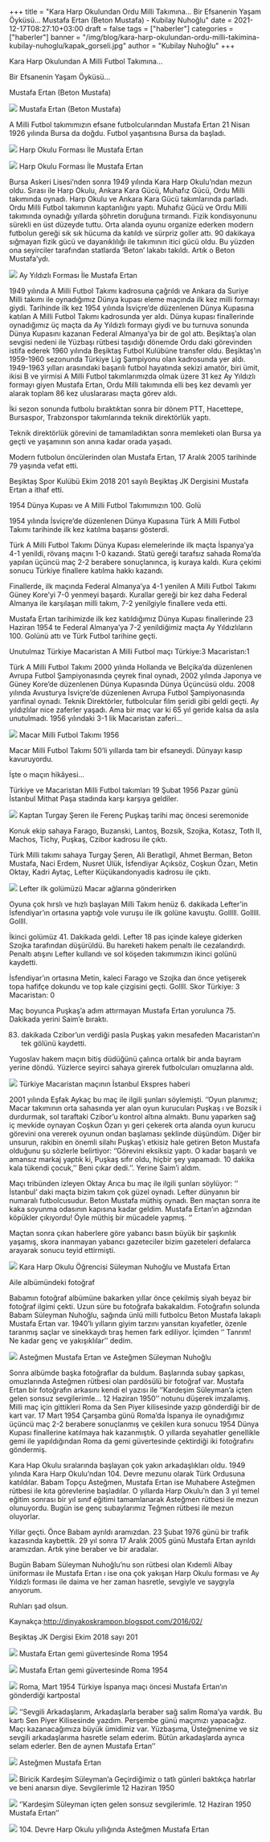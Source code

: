 +++
title = "Kara Harp Okulundan Ordu Milli Takımına... Bir Efsanenin Yaşam Öyküsü... Mustafa Ertan (Beton Mustafa) - Kubilay Nuhoğlu"
date = 2021-12-17T08:27:10+03:00 
draft = false
tags = ["haberler"]
categories = ["haberler"]
banner = "/img/blog/kara-harp-okulundan-ordu-milli-takimina-kubilay-nuhoglu/kapak_gorseli.jpg"
author = "Kubilay Nuhoğlu"
+++

Kara Harp Okulundan A Milli Futbol Takımına… 

Bir Efsanenin Yaşam Öyküsü…

Mustafa Ertan (Beton Mustafa)

![](/img/blog/kara-harp-okulundan-ordu-milli-futbol-takimina-kubilay-nuhoglu/gorsel01.jpg) 
Mustafa Ertan (Beton Mustafa)

A Milli Futbol takımımızın efsane futbolcularından Mustafa Ertan 21 Nisan 1926 yılında Bursa da doğdu. Futbol yaşantısına Bursa da başladı. 

![](/img/blog/kara-harp-okulundan-ordu-milli-futbol-takimina-kubilay-nuhoglu/gorsel02.jpg)
Harp Okulu Forması İle Mustafa Ertan

![](/img/blog/kara-harp-okulundan-ordu-milli-futbol-takimina-kubilay-nuhoglu/gorsel03.jpg)
Harp Okulu Forması İle Mustafa Ertan

Bursa Askeri Lisesi’nden sonra 1949 yılında Kara Harp Okulu’ndan mezun oldu. Sırası ile Harp Okulu, Ankara Kara Gücü, Muhafız Gücü, Ordu Milli takımında oynadı.  Harp Okulu ve Ankara Kara Gücü takımlarında parladı. Ordu Milli Futbol takımının kaptanlığını yaptı.  Muhafız Gücü ve Ordu Milli takımında oynadığı yıllarda şöhretin doruğuna tırmandı. Fizik kondisyonunu sürekli en üst düzeyde tuttu. Orta alanda oyunu organize ederken modern futbolun gereği sık sık hücuma da katıldı ve sürpriz goller attı. 90 dakikaya sığmayan fizik gücü ve dayanıklılığı ile takımının itici gücü oldu. Bu yüzden ona seyirciler tarafından statlarda ‘Beton’ lakabı takıldı. Artık o Beton Mustafa’ydı. 

![](/img/blog/kara-harp-okulundan-ordu-milli-futbol-takimina-kubilay-nuhoglu/gorsel04.jpg)
Ay Yıldızlı Forması İle Mustafa Ertan

1949 yılında A Milli Futbol Takımı kadrosuna çağrıldı ve Ankara da Suriye Milli takımı ile oynadığımız Dünya kupası eleme maçında ilk kez milli formayı giydi. Tarihinde ilk kez 1954 yılında İsviçre’de düzenlenen Dünya Kupasına katılan A Milli Futbol Takımı kadrosunda yer aldı. Dünya kupası finallerinde oynadığımız üç maçta da Ay Yıldızlı formayı giydi ve bu turnuva sonunda Dünya Kupasını kazanan Federal Almanya’ya bir de gol attı.  Beşiktaş’a olan sevgisi nedeni ile Yüzbaşı rütbesi taşıdığı dönemde Ordu daki görevinden istifa ederek 1960 yılında Beşiktaş Futbol Kulübüne transfer oldu. Beşiktaş’ın 1959-1960 sezonunda Türkiye Lig Şampiyonu olan kadrosunda yer aldı. 1949-1963 yılları arasındaki başarılı futbol hayatında sekizi amatör, biri ümit, ikisi B ve yirmisi A Milli Futbol takımlarımızda olmak üzere 31 kez Ay Yıldızlı formayı giyen Mustafa Ertan, Ordu Milli takımında elli beş kez devamlı yer alarak toplam 86 kez uluslararası maçta görev aldı.

İki sezon sonunda futbolu bıraktıktan sonra bir dönem PTT, Hacettepe, Bursaspor, Trabzonspor takımlarında teknik direktörlük yaptı.

Teknik direktörlük görevini de tamamladıktan sonra memleketi olan Bursa ya geçti ve yaşamının son anına kadar orada yaşadı.

Modern futbolun öncülerinden olan Mustafa Ertan, 17 Aralık 2005 tarihinde 79 yaşında vefat etti. 

Beşiktaş Spor Kulübü Ekim 2018 201 sayılı Beşiktaş JK Dergisini Mustafa Ertan a ithaf etti.

1954 Dünya Kupası ve A Milli Futbol Takımımızın 100. Golü

1954 yılında İsviçre’de düzenlenen Dünya Kupasına Türk A Milli Futbol Takımı tarihinde ilk kez katılma başarısı gösterdi. 

Türk A Milli Futbol Takımı Dünya Kupası elemelerinde ilk maçta İspanya’ya 4-1 yenildi, rövanş maçını 1-0 kazandı. Statü gereği tarafsız sahada Roma’da yapılan üçüncü maç 2-2 berabere sonuçlanınca, iş kuraya kaldı. Kura çekimi sonucu Türkiye finallere katılma hakkı kazandı.

Finallerde, ilk maçında Federal Almanya’ya 4-1 yenilen A Milli Futbol Takımı Güney Kore’yi 7-0 yenmeyi başardı. Kurallar gereği bir kez daha Federal Almanya ile karşılaşan milli takım, 7-2 yenilgiyle finallere veda etti.

Mustafa Ertan tarihimizde ilk kez katıldığımız Dünya Kupası finallerinde 23 Haziran 1954 te Federal Almanya’ya 7-2 yenildiğimiz maçta Ay Yıldızlıların 100. Golünü attı ve Türk Futbol tarihine geçti.

Unutulmaz Türkiye Macaristan A Milli Futbol maçı Türkiye:3 Macaristan:1 

Türk A Milli Futbol Takımı 2000 yılında Hollanda ve Belçika’da düzenlenen Avrupa Futbol Şampiyonasında çeyrek final oynadı, 2002 yılında Japonya ve Güney Kore’de düzenlenen Dünya Kupasında Dünya Üçüncüsü oldu. 2008 yılında Avusturya İsviçre’de düzenlenen Avrupa Futbol Şampiyonasında yarıfinal oynadı. Teknik Direktörler, futbolcular film şeridi gibi geldi geçti. Ay yıldızlılar nice zaferler yaşadı.  Ama bir maç var ki 65 yıl geride kalsa da asla unutulmadı.  1956 yılındaki 3-1 lik Macaristan zaferi…

![](/img/blog/kara-harp-okulundan-ordu-milli-futbol-takimina-kubilay-nuhoglu/gorsel16.jpg)
Macar Milli Futbol Takımı 1956

Macar Milli Futbol Takımı 50’li yıllarda tam bir efsaneydi. Dünyayı kasıp kavuruyordu. 

İşte o maçın hikâyesi…

Türkiye ve Macaristan Milli Futbol takımları 19 Şubat 1956 Pazar günü İstanbul Mithat Paşa stadında karşı karşıya geldiler.

![](/img/blog/kara-harp-okulundan-ordu-milli-futbol-takimina-kubilay-nuhoglu/gorsel15.jpg)
Kaptan Turgay Şeren ile Ferenç Puşkaş tarihi maç öncesi seremonide

Konuk ekip sahaya Farago, Buzanski, Lantoş, Bozsik, Szojka, Kotasz, Toth II, Machos, Tichy, Puşkaş, Czibor kadrosu ile çıktı.

Türk Milli takımı sahaya Turgay Şeren, Ali Beratlıgil, Ahmet Berman, Beton Mustafa, Naci Erdem, Nusret Ülük, İsfendiyar Açıksöz, Coşkun Özarı, Metin Oktay, Kadri Aytaç, Lefter Küçükandonyadis kadrosu ile çıktı.

![](/img/blog/kara-harp-okulundan-ordu-milli-futbol-takimina-kubilay-nuhoglu/gorsel17.jpg)
Lefter ilk golümüzü Macar ağlarına gönderirken

Oyuna çok hırslı ve hızlı başlayan Milli Takım henüz 6.  dakikada Lefter’in İsfendiyar’ın ortasına yaptığı vole vuruşu ile ilk golüne kavuştu. Golllll. Golllll. Gollll.

İkinci golümüz 41. Dakikada geldi. Lefter 18 pas içinde kaleye giderken Szojka tarafından düşürüldü. Bu hareketi hakem penaltı ile cezalandırdı. Penaltı atışını Lefter kullandı ve sol köşeden takımımızın ikinci golünü kaydetti. 

İsfendiyar’ın ortasına Metin, kaleci Farago ve Szojka  dan önce yetişerek topa hafifçe dokundu ve top kale çizgisini geçti. Gollll. Skor Türkiye: 3 Macaristan: 0

Maç boyunca Puşkaş’a adım attırmayan Mustafa Ertan yorulunca 75. Dakikada yerini Saim’e bıraktı. 

83. dakikada Czibor’un verdiği pasla Puşkaş yakın mesafeden Macaristan’ın tek gölünü kaydetti. 

Yugoslav hakem maçın bitiş düdüğünü çalınca ortalık bir anda bayram yerine döndü. Yüzlerce seyirci sahaya girerek futbolcuları omuzlarına aldı.

![](/img/blog/kara-harp-okulundan-ordu-milli-futbol-takimina-kubilay-nuhoglu/gorsel18.jpg)
Türkiye Macaristan maçının İstanbul Ekspres haberi

2001 yılında Eşfak Aykaç bu maç ile ilgili şunları söylemişti. ‘’Oyun planımız;  Macar takımının orta sahasında yer alan oyun kurucuları Puşkaş ı ve Bozsik i durdurmak, sol taraftaki Czibor’u kontrol altına almaktı. Bunu yaparken sağ iç mevkide oynayan Coşkun Özarı yı geri çekerek orta alanda oyun kurucu görevini ona vererek oyunun ondan başlaması şeklinde düşündüm. Diğer bir unsurun, rakibin en önemli silahı Puşkaş’ı etkisiz hale getiren Beton Mustafa olduğunu şu sözlerle belirtiyor: ‘’Görevini eksiksiz yaptı. O kadar başarılı ve amansız markaj yaptık ki, Puşkaş sıfır oldu, hiçbir şey yapamadı. 10 dakika kala tükendi çocuk,’’ Beni çıkar dedi.’’. Yerine Saim’i aldım. 

Maçı tribünden izleyen Oktay Arıca bu maç ile ilgili şunları söylüyor: ‘’ İstanbul’ daki maçta bizim takım çok güzel oynadı. Lefter dünyanın bir numaralı futbolcusudur. Beton Mustafa müthiş oynadı. Ben maçtan sonra ite kaka soyunma odasının kapısına kadar geldim. Mustafa Ertan’ın ağzından köpükler çıkıyordu! Öyle müthiş bir mücadele yapmış. ‘’

Maçtan sonra çıkan haberlere göre yabancı basın büyük bir şaşkınlık yaşamış, skora inanmayan yabancı gazeteciler bizim gazeteleri defalarca arayarak sonucu teyid ettirmişti. 

![](/img/blog/kara-harp-okulundan-ordu-milli-futbol-takimina-kubilay-nuhoglu/gorsel05.jpg)
Kara Harp Okulu Öğrencisi Süleyman Nuhoğlu ve Mustafa Ertan

Aile albümündeki fotoğraf

Babamın fotoğraf albümüne bakarken yıllar önce çekilmiş siyah beyaz bir fotoğraf ilgimi çekti. Uzun süre bu fotoğrafa bakakaldım. Fotoğrafın solunda Babam Süleyman Nuhoğlu, sağında ünlü milli futbolcu Beton Mustafa lakaplı Mustafa Ertan var. 1940’lı yılların giyim tarzını yansıtan kıyafetler, özenle taranmış saçlar ve sinekkaydı tıraş hemen fark ediliyor. İçimden ‘’ Tanrım! Ne kadar genç ve yakışıklılar’’ dedim. 

![](/img/blog/kara-harp-okulundan-ordu-milli-futbol-takimina-kubilay-nuhoglu/gorsel06.jpg)
Asteğmen Mustafa Ertan ve Asteğmen Süleyman Nuhoğlu

Sonra albümde başka fotoğraflar da buldum. Başlarında subay şapkası, omuzlarında Asteğmen rütbesi olan pardösülü bir fotoğraf var. Mustafa Ertan bir fotoğrafın arkasını kendi el yazısı ile ‘’Kardeşim Süleyman’a içten gelen sonsuz sevgilerimle… 12 Haziran 1950’’ notunu düşerek imzalamış. Milli maç için gittikleri Roma da Sen Piyer kilisesinde yazıp gönderdiği bir de kart var. 17 Mart 1954 Çarşamba günü Roma’da İspanya ile oynadığımız üçüncü maç 2-2 berabere sonuçlanmış ve çekilen kura sonucu 1954 Dünya Kupası finallerine katılmaya hak kazanmıştık. O yıllarda seyahatler genellikle gemi ile yapıldığından Roma da gemi güvertesinde çektirdiği iki fotoğrafını göndermiş. 

Kara Hap Okulu sıralarında başlayan çok yakın arkadaşlıkları oldu. 1949 yılında Kara Harp Okulu’ndan 104. Devre mezunu olarak Türk Ordusuna katıldılar. Babam Topçu Asteğmen, Mustafa Ertan ise Muhabere Asteğmen rütbesi ile kıta görevlerine başladılar. O yıllarda Harp Okulu’n dan 3 yıl temel eğitim sonrası bir yıl sınıf eğitimi tamamlanarak Asteğmen rütbesi ile mezun olunuyordu. Bugün ise genç subaylarımız Teğmen rütbesi ile mezun oluyorlar.

Yıllar geçti. Önce Babam ayrıldı aramızdan. 23 Şubat 1976 günü bir trafik kazasında kaybettik. 29 yıl sonra 17 Aralık 2005 günü Mustafa Ertan ayrıldı aramızdan.  Artık yine beraber ve bir aradalar. 

Bugün Babam Süleyman Nuhoğlu’nu son rütbesi olan Kıdemli Albay üniforması ile Mustafa Ertan ı ise ona çok yakışan Harp Okulu forması ve Ay Yıldızlı forması ile daima ve her zaman hasretle,  sevgiyle ve saygıyla anıyorum. 

Ruhları şad olsun. 

Kaynakça:http://dinyakoskrampon.blogspot.com/2016/02/

Beşiktaş JK Dergisi Ekim 2018 sayı 201

![](/img/blog/kara-harp-okulundan-ordu-milli-futbol-takimina-kubilay-nuhoglu/gorsel07.jpg)
Mustafa Ertan gemi güvertesinde Roma 1954

![](/img/blog/kara-harp-okulundan-ordu-milli-futbol-takimina-kubilay-nuhoglu/gorsel08.jpg)
Mustafa Ertan gemi güvertesinde Roma 1954

![](/img/blog/kara-harp-okulundan-ordu-milli-futbol-takimina-kubilay-nuhoglu/gorsel09.jpg)
Roma, Mart 1954 Türkiye İspanya maçı öncesi Mustafa Ertan’ın gönderdiği kartpostal

![](/img/blog/kara-harp-okulundan-ordu-milli-futbol-takimina-kubilay-nuhoglu/gorsel10.jpg)
‘’Sevgili Arkadaşlarım,
Arkadaşlarla beraber sağ salim Roma’ya vardık. Bu kartı Sen Piyer Kilisesinde yazdım. Perşembe günü maçımızı yapacağız. Maçı kazanacağımıza büyük ümidimiz var. Yüzbaşıma, Üsteğmenime ve siz sevgili arkadaşlarıma hasretle selam ederim. Bütün arkadaşlarda ayrıca selam ederler. Ben de aynen
Mustafa Ertan’’

![](/img/blog/kara-harp-okulundan-ordu-milli-futbol-takimina-kubilay-nuhoglu/gorsel11.jpg)
Asteğmen Mustafa Ertan

![](/img/blog/kara-harp-okulundan-ordu-milli-futbol-takimina-kubilay-nuhoglu/gorsel12.jpg)
Biricik Kardeşim Süleyman’a
Geçirdiğimiz o tatlı günleri baktıkça hatırlar ve beni anarsın diye. Sevgilerimle 12 Haziran 1950

![](/img/blog/kara-harp-okulundan-ordu-milli-futbol-takimina-kubilay-nuhoglu/gorsel13.jpg)
‘’Kardeşim Süleyman içten gelen sonsuz sevgilerimle.
12 Haziran 1950
Mustafa Ertan‘’

![](/img/blog/kara-harp-okulundan-ordu-milli-futbol-takimina-kubilay-nuhoglu/gorsel14.jpg)
104. Devre Harp Okulu yıllığında Asteğmen Mustafa Ertan



